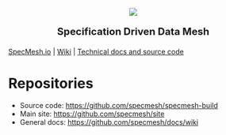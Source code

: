 <p align="center"><a href="https://specmesh.io/" target="_blank" rel="noopener noreferrer">
<img src="https://user-images.githubusercontent.com/71075996/190342554-e0d8cd5d-7025-41fe-910e-665e91438c6b.png"/></a></p>
<p align="center" style="font-size:20px"> 
    <b>Specification Driven Data Mesh</b>
</p>



[SpecMesh.io](https://specmesh.io/) | [Wiki](https://github.com/specmesh/docs/wiki) |  [Technical docs and source code](https://github.com/specmesh/specmesh-build)


# Repositories

- Source code: https://github.com/specmesh/specmesh-build
- Main site: https://github.com/specmesh/site
- General docs: https://github.com/specmesh/docs/wiki


